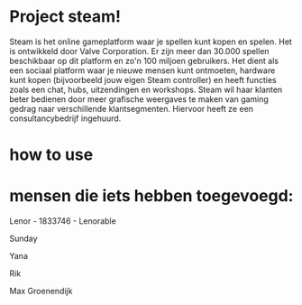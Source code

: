 # Project steam!
Steam is het online gameplatform waar je spellen kunt kopen en spelen. Het is ontwikkeld door Valve Corporation. Er zijn meer dan 30.000 spellen beschikbaar op dit platform en zo'n 100 miljoen gebruikers. Het dient als een sociaal platform waar je nieuwe mensen kunt ontmoeten, hardware kunt kopen (bijvoorbeeld jouw eigen Steam controller) en heeft functies zoals een chat, hubs, uitzendingen en workshops. Steam wil haar klanten beter bedienen door meer grafische weergaves te maken van gaming gedrag naar verschillende klantsegmenten. Hiervoor heeft ze een consultancybedrijf ingehuurd.

# how to use

# mensen die iets hebben toegevoegd:
Lenor - 1833746 - Lenorable

Sunday

Yana

Rik

Max Groenendijk
